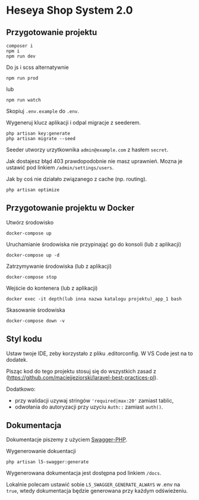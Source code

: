 # Heseya Shop System 2.0

## Przygotowanie projektu
```
composer i
npm i
npm run dev
```

Do js i scss alternatywnie
```
npm run prod
```
lub
```
npm run watch
```

Skopiuj `.env.example` do `.env`.

Wygeneruj klucz aplikacji i odpal migracje z seederem.
```
php artisan key:generate
php artisan migrate --seed
```

Seeder utworzy urzytkownika `admin@example.com` z hasłem `secret`.

Jak dostajesz błąd 403 prawdopodobnie nie masz uprawnień. Mozna je ustawić pod linkiem `/admin/settings/users`.

Jak by coś nie działało związanego z cache (np. routing).
```
php artisan optimize
```

## Przygotowanie projektu w Docker
Utwórz środowisko
```
docker-compose up
```

Uruchamianie środowiska nie przypinająć go do konsoli (lub z aplikacji)
```
docker-compose up -d
```

Zatrzymywanie środowiska (lub z aplikacji)
```
docker-compose stop
```

Wejście do kontenera (lub z aplikacji)
```
docker exec -it depth(lub inna nazwa katalogu projektu)_app_1 bash
```

Skasowanie środowiska
```
docker-compose down -v
```

## Styl kodu
Ustaw twoje IDE, zeby korzystało z pliku .editorconfig. W VS Code jest na to dodatek.

Pisząc kod do tego projektu stosuj się do wszystkich zasad z (https://github.com/maciejjeziorski/laravel-best-practices-pl).

Dodatkowo:
- przy walidacji uzywaj stringów `'required|max:20'` zamiast tablic,
- odwołania do autoryzacji przy uzyciu `Auth::` zamiast `auth()`.

## Dokumentacja
Dokumentacje piszemy z użyciem [Swagger-PHP](http://zircote.github.io/swagger-php/).

Wygenerowanie dokuentacji
```
php artisan l5-swagger:generate
```

Wygenerowana dokumentacja jest dostępna pod linkiem `/docs`.

Lokalnie polecam ustawić sobie `L5_SWAGGER_GENERATE_ALWAYS` w .env na `true`, wtedy dokumentacja będzie generowana przy każdym odświeżeniu.
